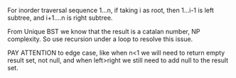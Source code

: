 
For inorder traversal sequence 1...n, if taking i as root, then 1...i-1 is left subtree, and i+1....n is right subtree.

From Unique BST we know that the result is a catalan number, NP complexity. So use recursion under a loop to resolve this issue.

PAY ATTENTION to edge case, like when n<1 we will need to return empty result set, not null, and when left>right we still need to add null to the result set.

